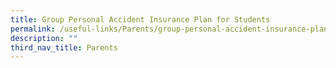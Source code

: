 ```yaml
---
title: Group Personal Accident Insurance Plan for Students
permalink: /useful-links/Parents/group-personal-accident-insurance-plan-for-students/
description: ""
third_nav_title: Parents
---
```

